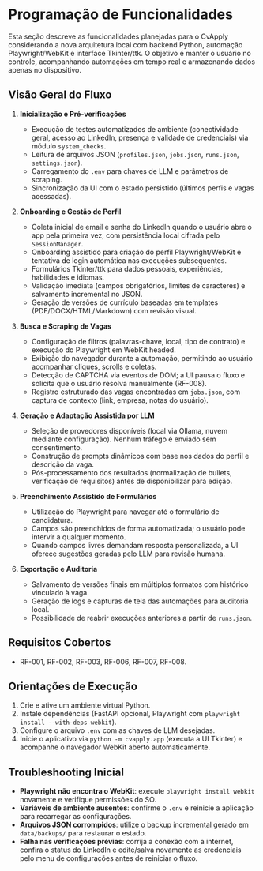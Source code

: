 # Programação de Funcionalidades

Esta seção descreve as funcionalidades planejadas para o CvApply considerando a nova arquitetura local com backend Python, automação Playwright/WebKit e interface Tkinter/ttk. O objetivo é manter o usuário no controle, acompanhando automações em tempo real e armazenando dados apenas no dispositivo.

## Visão Geral do Fluxo

1. **Inicialização e Pré-verificações**
   - Execução de testes automatizados de ambiente (conectividade geral, acesso ao LinkedIn, presença e validade de credenciais) via módulo `system_checks`.
   - Leitura de arquivos JSON (`profiles.json`, `jobs.json`, `runs.json`, `settings.json`).
   - Carregamento do `.env` para chaves de LLM e parâmetros de scraping.
   - Sincronização da UI com o estado persistido (últimos perfis e vagas acessadas).

2. **Onboarding e Gestão de Perfil**
   - Coleta inicial de email e senha do LinkedIn quando o usuário abre o app pela primeira vez, com persistência local cifrada pelo `SessionManager`.
   - Onboarding assistido para criação do perfil Playwright/WebKit e tentativa de login automática nas execuções subsequentes.
   - Formulários Tkinter/ttk para dados pessoais, experiências, habilidades e idiomas.
   - Validação imediata (campos obrigatórios, limites de caracteres) e salvamento incremental no JSON.
   - Geração de versões de currículo baseadas em templates (PDF/DOCX/HTML/Markdown) com revisão visual.

3. **Busca e Scraping de Vagas**
   - Configuração de filtros (palavras-chave, local, tipo de contrato) e execução do Playwright em WebKit headed.
   - Exibição do navegador durante a automação, permitindo ao usuário acompanhar cliques, scrolls e coletas.
   - Detecção de CAPTCHA via eventos de DOM; a UI pausa o fluxo e solicita que o usuário resolva manualmente (RF-008).
   - Registro estruturado das vagas encontradas em `jobs.json`, com captura de contexto (link, empresa, notas do usuário).

4. **Geração e Adaptação Assistida por LLM**
   - Seleção de provedores disponíveis (local via Ollama, nuvem mediante configuração). Nenhum tráfego é enviado sem consentimento.
   - Construção de prompts dinâmicos com base nos dados do perfil e descrição da vaga.
   - Pós-processamento dos resultados (normalização de bullets, verificação de requisitos) antes de disponibilizar para edição.

5. **Preenchimento Assistido de Formulários**
   - Utilização do Playwright para navegar até o formulário de candidatura.
   - Campos são preenchidos de forma automatizada; o usuário pode intervir a qualquer momento.
   - Quando campos livres demandam resposta personalizada, a UI oferece sugestões geradas pelo LLM para revisão humana.

6. **Exportação e Auditoria**
   - Salvamento de versões finais em múltiplos formatos com histórico vinculado à vaga.
   - Geração de logs e capturas de tela das automações para auditoria local.
   - Possibilidade de reabrir execuções anteriores a partir de `runs.json`.

## Requisitos Cobertos

- RF-001, RF-002, RF-003, RF-006, RF-007, RF-008.

## Orientações de Execução

1. Crie e ative um ambiente virtual Python.
2. Instale dependências (FastAPI opcional, Playwright com `playwright install --with-deps webkit`).
3. Configure o arquivo `.env` com as chaves de LLM desejadas.
4. Inicie o aplicativo via `python -m cvapply.app` (executa a UI Tkinter) e acompanhe o navegador WebKit aberto automaticamente.

## Troubleshooting Inicial

- **Playwright não encontra o WebKit**: execute `playwright install webkit` novamente e verifique permissões do SO.
- **Variáveis de ambiente ausentes**: confirme o `.env` e reinicie a aplicação para recarregar as configurações.
- **Arquivos JSON corrompidos**: utilize o backup incremental gerado em `data/backups/` para restaurar o estado.
- **Falha nas verificações prévias**: corrija a conexão com a internet, confira o status do LinkedIn e edite/salva novamente as credenciais pelo menu de configurações antes de reiniciar o fluxo.
